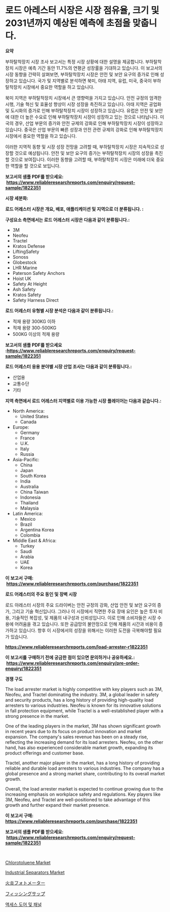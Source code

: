 <p><h1>로드 아레스터 시장은 시장 점유율, 크기 및 2031년까지 예상된 예측에 초점을 맞춥니다.</h1></p><p><strong>요약</strong></p>
<p><p>부하탈착장치 시장 조사 보고서는 특정 시장 상황에 대한 설명을 제공합니다. 부하탈착장치 시장은 예측 기간 동안 11.7%의 연평균 성장률을 기대하고 있습니다. 이 보고서의 시장 동향을 간략히 살펴보면, 부하탈착장치 시장은 안전 및 보안 요구의 증가로 인해 성장하고 있습니다. 국가 및 지역별로 분석하면 북미, 아태 지역, 유럽, 미국, 중국이 부하탈착장치 시장에서 중요한 역할을 하고 있습니다.</p><p>북미 지역은 부하탈착장치 시장에서 큰 영향력을 가지고 있습니다. 안전 규정의 엄격한 시행, 기술 혁신 및 효율성 향상이 시장 성장을 촉진하고 있습니다. 아태 지역은 공업화 및 도시화의 증가로 인해 부하탈착장치 시장이 성장하고 있습니다. 유럽은 안전 및 보안에 대한 더 높은 수요로 인해 부하탈착장치 시장이 성장하고 있는 것으로 나타납니다. 미국의 경우, 산업 부문의 증가와 안전 규제의 강화로 인해 부하탈착장치 시장이 성장하고 있습니다. 중국은 산업 부문의 빠른 성장과 안전 관련 규제의 강화로 인해 부하탈착장치 시장에서 중요한 역할을 하고 있습니다.</p><p>이러한 지역적 동향 및 시장 성장 전망을 고려할 때, 부하탈착장치 시장은 지속적으로 성장할 것으로 예상됩니다. 안전 및 보안 요구의 증가는 부하탈착장치 시장의 성장을 촉진할 것으로 보여집니다. 이러한 동향을 고려할 때, 부하탈착장치 시장은 미래에 더욱 중요한 역할을 할 것으로 보입니다.</p></p>
<p><strong>보고서의 샘플 PDF를 받으세요: &nbsp;<a href="https://www.reliableresearchreports.com/enquiry/request-sample/1822351">https://www.reliableresearchreports.com/enquiry/request-sample/1822351</a></strong></p>
<p><strong>시장 세분화:</strong></p>
<p><strong> 로드 어레스터 시장은 개요, 배포, 애플리케이션 및 지역으로 더 분류됩니다. :</strong></p>
<p><strong>구성요소 측면에서는 로드 어레스터 시장은 다음과 같이 분류됩니다.:</strong></p>
<p><ul><li>3M</li><li>Neofeu</li><li>Tractel</li><li>Kratos Defense</li><li>LiftingSafety</li><li>Sonoss</li><li>Globestock</li><li>LHR Marine</li><li>Paterson Safety Anchors</li><li>Hoist UK</li><li>Safety At Height</li><li>Ash Safety</li><li>Kratos Safety</li><li>Safety Harness Direct</li></ul></p>
<p><strong> 로드 어레스터 유형별 시장 분석은 다음과 같이 분류됩니다.:</strong></p>
<p><ul><li>적재 용량 300KG 이하</li><li>적재 용량 300-500KG</li><li>500KG 이상의 적재 용량</li></ul></p>
<p><strong>보고서의 샘플 PDF를 받으세요 :<a href="https://www.reliableresearchreports.com/enquiry/request-sample/1822351">https://www.reliableresearchreports.com/enquiry/request-sample/1822351</a></strong></p>
<p><strong> 로드 어레스터 응용 분야별 시장 산업 조사는 다음과 같이 분류됩니다.:</strong></p>
<p><ul><li>산업용</li><li>교통수단</li><li>기타</li></ul></p>
<p><strong>지역 측면에서 로드 어레스터 지역별로 이용 가능한 시장 플레이어는 다음과 같습니다.:</strong></p>
<p><ul>
    <li>
        North America:
        <ul>
            <li>United States</li>
            <li>Canada</li>
        </ul>
    </li>
    <li>
        Europe:
        <ul>
            <li>Germany</li>
            <li>France</li>
            <li>U.K.</li>
            <li>Italy</li>
            <li>Russia</li>
        </ul>
    </li>
    <li>
        Asia-Pacific:
        <ul>
            <li>China</li>
            <li>Japan</li>
            <li>South Korea</li>
            <li>India</li>
            <li>Australia</li>
            <li>China Taiwan</li>
            <li>Indonesia</li>
            <li>Thailand</li>
            <li>Malaysia</li>
        </ul>
    </li>
    <li>
        Latin America:
        <ul>
            <li>Mexico</li>
            <li>Brazil</li>
            <li>Argentina Korea</li>
            <li>Colombia</li>
        </ul>
    </li>
    <li>
        Middle East & Africa:
        <ul>
            <li>Turkey</li>
            <li>Saudi</li>
            <li>Arabia</li>
            <li>UAE</li>
            <li>Korea</li>
        </ul>
    </li>
    </ul></p>
<p><strong>이 보고서 구매: &nbsp;<a href="https://www.reliableresearchreports.com/purchase/1822351">https://www.reliableresearchreports.com/purchase/1822351</a></strong></p>
<p><strong>로드 어레스터의 주요 동인 및 장벽 시장</strong></p>
<p><p>로드 아레스터 시장의 주요 드라이버는 안전 규정의 강화, 산업 안전 및 보안 요구의 증가, 그리고 기술 혁신입니다. 그러나 이 시장에서 직면한 주요 장애 요인은 높은 투자 비용, 기술적인 복잡성, 및 제품의 내구성과 신뢰성입니다. 이로 인해 소비자들은 시장 수용에 어려움을 겪고 있습니다. 또한 공급망의 불안정으로 인해 제품의 시간과 비용이 증가하고 있습니다. 향후 이 시장에서의 성장을 위해서는 이러한 도전을 극복해야할 필요가 있습니다.</p></p>
<p><strong><a href="https://www.reliableresearchreports.com/load-arrester-r1822351">https://www.reliableresearchreports.com/load-arrester-r1822351</a></strong></p>
<p><strong>이 보고서를 구매하기 전에 궁금한 점이 있으면 문의하거나 공유하세요.: &nbsp;<a href="https://www.reliableresearchreports.com/enquiry/pre-order-enquiry/1822351">https://www.reliableresearchreports.com/enquiry/pre-order-enquiry/1822351</a></strong></p>
<p><strong>경쟁 구도</strong></p>
<p><p>The load arrester market is highly competitive with key players such as 3M, Neofeu, and Tractel dominating the industry. 3M, a global leader in safety and security products, has a long history of providing high-quality load arresters to various industries. Neofeu is known for its innovative solutions in fall protection equipment, while Tractel is a well-established player with a strong presence in the market.</p><p>One of the leading players in the market, 3M has shown significant growth in recent years due to its focus on product innovation and market expansion. The company's sales revenue has been on a steady rise, reflecting the increasing demand for its load arresters. Neofeu, on the other hand, has also experienced considerable market growth, expanding its product offerings and customer base.</p><p>Tractel, another major player in the market, has a long history of providing reliable and durable load arresters to various industries. The company has a global presence and a strong market share, contributing to its overall market growth.</p><p>Overall, the load arrester market is expected to continue growing due to the increasing emphasis on workplace safety and regulations. Key players like 3M, Neofeu, and Tractel are well-positioned to take advantage of this growth and further expand their market presence.</p></p>
<p><strong>이 보고서 구매: &nbsp; <a href="https://www.reliableresearchreports.com/purchase/1822351">https://www.reliableresearchreports.com/purchase/1822351</a></strong></p>
<p><strong>보고서의 샘플 PDF를 받으세요: &nbsp;<a href="https://www.reliableresearchreports.com/enquiry/request-sample/1822351">https://www.reliableresearchreports.com/enquiry/request-sample/1822351</a></strong><strong></strong></p>
<p>&nbsp;</p>
<p><p><a href="https://issuu.com/reportprime-2/docs/chlorotoluene-market-size-2030.pptx">Chlorotoluene Market</a></p><p><a href="https://github.com/vimar16th/Market-Research-Report-List-4/blob/main/industrial-separators-market.md">Industrial Separators Market</a></p><p><a href="https://github.com/cbigkbh02719/Market-Research-Report-List-1/blob/main/379687033061.md">火炎フォトメーター</a></p><p><a href="https://github.com/mreklxf44233/Market-Research-Report-List-1/blob/main/858685033060.md">フィッシングサップ</a></p><p><a href="https://github.com/Penelolack456456/Market-Research-Report-List-1/blob/main/478836230329.md">액세스 도어 및 패널</a></p></p>